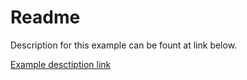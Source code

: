 # Readme

Description for this example can be fount at link below. 

[Example desctiption link](https://rristm.github.io/stm32_threadx/show/threadx_timer_basic_example.md)